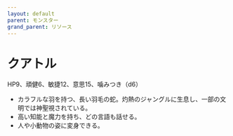 ```yaml
---
layout: default
parent: モンスター
grand_parent: リソース
---
```


# クアトル

HP9、頑健6、敏捷12、意思15、噛みつき（d6）

- カラフルな羽を持つ、長い羽毛の蛇。灼熱のジャングルに生息し、一部の文明では神聖視されている。
- 高い知能と魔力を持ち、どの言語も話せる。
- 人や小動物の姿に変身できる。
